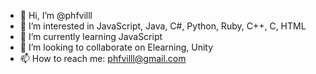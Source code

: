 - 👋 Hi, I’m @phfvilll
- 👀 I’m interested in JavaScript, Java, C#, Python, Ruby, C++, C, HTML
- 🌱 I’m currently learning JavaScript
- 💞️ I’m looking to collaborate on Elearning, Unity
- 📫 How to reach me: phfvilll@gmail.com

<!---
phfvilll/phfvilll is a ✨ special ✨ repository because its `README.md` (this file) appears on your GitHub profile.
You can click the Preview link to take a look at your changes.
--->
